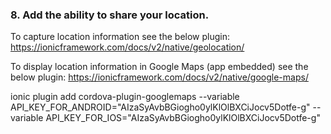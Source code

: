 ### 8. Add the ability to share your location.

To capture location information see the below plugin:
https://ionicframework.com/docs/v2/native/geolocation/

To display location information in Google Maps (app embedded) see the below plugin:
https://ionicframework.com/docs/v2/native/google-maps/


ionic plugin add cordova-plugin-googlemaps --variable API_KEY_FOR_ANDROID="AIzaSyAvbBGiogho0ylKlOlBXCiJocv5Dotfe-g" --variable API_KEY_FOR_IOS="AIzaSyAvbBGiogho0ylKlOlBXCiJocv5Dotfe-g"
